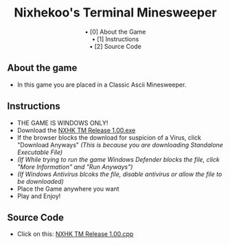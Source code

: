 <div align="center">
<h1 align=center>Nixhekoo's Terminal Minesweeper</h1>
• [0] About the Game <br>
• [1] Instructions <br>
• [2] Source Code <br>

</div>

## About the game
- In this game you are placed in a Classic Ascii Minesweeper.

## Instructions
- THE GAME IS WINDOWS ONLY!
- Download the [NXHK TM Release 1.00.exe](https://github.com/Nixhekoo/NXHK-TM-V1/raw/main/minesweeper.exe)
- If the browser blocks the download for suspicion of a Virus, click "Download Anyways" *(This is because you are downloading Standalone Executable File)*
- *(If While trying to run the game Windows Defender blocks the file, click "More Information" and "Run Anyways")*
- *(If Windows Antivirus blcoks the file, disable antivirus or allow the file to be downloaded)*
- Place the Game anywhere you want
- Play and Enjoy!

## Source Code
- Click on this: [NXHK TM Release 1.00.cpp](https://github.com/Nixhekoo/NXHK-TM-V1/raw/main/minesweeper.cpp)
